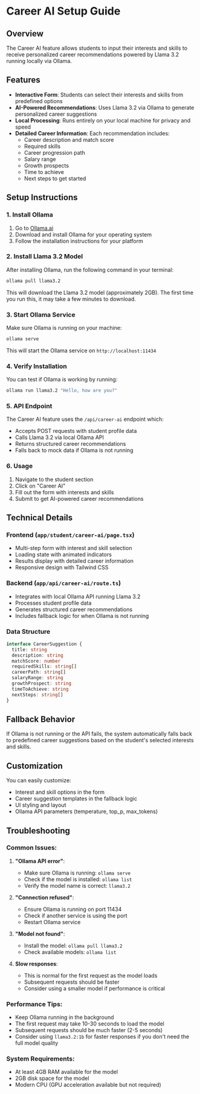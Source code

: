 # Career AI Setup Guide

## Overview
The Career AI feature allows students to input their interests and skills to receive personalized career recommendations powered by Llama 3.2 running locally via Ollama.

## Features
- **Interactive Form**: Students can select their interests and skills from predefined options
- **AI-Powered Recommendations**: Uses Llama 3.2 via Ollama to generate personalized career suggestions
- **Local Processing**: Runs entirely on your local machine for privacy and speed
- **Detailed Career Information**: Each recommendation includes:
  - Career description and match score
  - Required skills
  - Career progression path
  - Salary range
  - Growth prospects
  - Time to achieve
  - Next steps to get started

## Setup Instructions

### 1. Install Ollama
1. Go to [Ollama.ai](https://ollama.ai/)
2. Download and install Ollama for your operating system
3. Follow the installation instructions for your platform

### 2. Install Llama 3.2 Model
After installing Ollama, run the following command in your terminal:

```bash
ollama pull llama3.2
```

This will download the Llama 3.2 model (approximately 2GB). The first time you run this, it may take a few minutes to download.

### 3. Start Ollama Service
Make sure Ollama is running on your machine:

```bash
ollama serve
```

This will start the Ollama service on `http://localhost:11434`

### 4. Verify Installation
You can test if Ollama is working by running:

```bash
ollama run llama3.2 "Hello, how are you?"
```

### 5. API Endpoint
The Career AI feature uses the `/api/career-ai` endpoint which:
- Accepts POST requests with student profile data
- Calls Llama 3.2 via local Ollama API
- Returns structured career recommendations
- Falls back to mock data if Ollama is not running

### 6. Usage
1. Navigate to the student section
2. Click on "Career AI"
3. Fill out the form with interests and skills
4. Submit to get AI-powered career recommendations

## Technical Details

### Frontend (`app/student/career-ai/page.tsx`)
- Multi-step form with interest and skill selection
- Loading state with animated indicators
- Results display with detailed career information
- Responsive design with Tailwind CSS

### Backend (`app/api/career-ai/route.ts`)
- Integrates with local Ollama API running Llama 3.2
- Processes student profile data
- Generates structured career recommendations
- Includes fallback logic for when Ollama is not running

### Data Structure
```typescript
interface CareerSuggestion {
  title: string
  description: string
  matchScore: number
  requiredSkills: string[]
  careerPath: string[]
  salaryRange: string
  growthProspect: string
  timeToAchieve: string
  nextSteps: string[]
}
```

## Fallback Behavior
If Ollama is not running or the API fails, the system automatically falls back to predefined career suggestions based on the student's selected interests and skills.

## Customization
You can easily customize:
- Interest and skill options in the form
- Career suggestion templates in the fallback logic
- UI styling and layout
- Ollama API parameters (temperature, top_p, max_tokens)

## Troubleshooting

### Common Issues:

1. **"Ollama API error"**: 
   - Make sure Ollama is running: `ollama serve`
   - Check if the model is installed: `ollama list`
   - Verify the model name is correct: `llama3.2`

2. **"Connection refused"**:
   - Ensure Ollama is running on port 11434
   - Check if another service is using the port
   - Restart Ollama service

3. **"Model not found"**:
   - Install the model: `ollama pull llama3.2`
   - Check available models: `ollama list`

4. **Slow responses**:
   - This is normal for the first request as the model loads
   - Subsequent requests should be faster
   - Consider using a smaller model if performance is critical

### Performance Tips:
- Keep Ollama running in the background
- The first request may take 10-30 seconds to load the model
- Subsequent requests should be much faster (2-5 seconds)
- Consider using `llama3.2:1b` for faster responses if you don't need the full model quality

### System Requirements:
- At least 4GB RAM available for the model
- 2GB disk space for the model
- Modern CPU (GPU acceleration available but not required)
